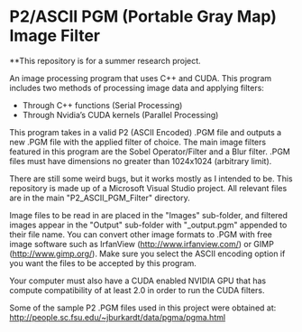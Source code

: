 # P2/ASCII PGM (Portable Gray Map) Image Filter
**This repository is for a summer research project.

An image processing program that uses C++ and CUDA. This program includes two methods of processing image data and applying filters:
-	Through C++ functions (Serial Processing)
-	Through Nvidia’s CUDA kernels (Parallel Processing)

This program takes in a valid P2 (ASCII Encoded) .PGM file and outputs a new .PGM file with the applied filter of choice. The main image filters featured in this program are the Sobel Operator/Filter and a Blur filter.
.PGM files must have dimensions no greater than 1024x1024 (arbitrary limit).

There are still some weird bugs, but it works mostly as I intended to be. This repository is made up of a Microsoft Visual Studio project. All relevant files are in the main "P2_ASCII_PGM_Filter" directory.

Image files to be read in are placed in the "Images" sub-folder, and filtered images appear in the "Output" sub-folder with "_output.pgm" appended to their file name.
You can convert other image formats to .PGM with free image software such as IrfanView (http://www.irfanview.com/) or GIMP (http://www.gimp.org/). Make sure you select the ASCII encoding option if you want the files to be accepted by this program.

Your computer must also have a CUDA enabled NVIDIA GPU that has compute compatibility of at least 2.0 in order to run the CUDA filters.

Some of the sample P2 .PGM files used in this project were obtained at: http://people.sc.fsu.edu/~jburkardt/data/pgma/pgma.html
